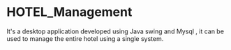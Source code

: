# HOTEL_Management
It's a desktop application developed using Java swing and Mysql , it can be used to manage the entire hotel using a single system.
